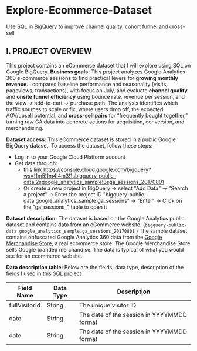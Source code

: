 # Explore-Ecommerce-Dataset
Use SQL in BigQuery to improve channel quality, cohort funnel and cross-sell
## I. PROJECT OVERVIEW
This project contains an eCommerce dataset that I will explore using SQL on Google BigQuery. 
**Business goals:** 
This project analyzes Google Analytics 360 e-commerce sessions to find practical levers for **growing monthly revenue**. I compares baseline performance and seasonality (visits, pageviews, transactions), with focus on July, and evaluate **channel quality** and **onsite funnel efficiency** using bounce rate, revenue per session, and the view → add-to-cart → purchase path. The analysis identifies which traffic sources to scale or fix, where users drop off, the expected AOV/upsell potential, and **cross-sell pairs** for “frequently bought together,” turning raw GA data into concrete actions for acquisition, conversion, and merchandising.

**Dataset access:**
This eCommerce dataset is stored in a public Google BigQuery dataset. To access the dataset, follow these steps:
- Log in to your Google Cloud Platform account
- Get data through:
  - this link https://console.cloud.google.com/bigquery?ws=!1m5!1m4!4m3!1sbigquery-public-data!2sgoogle_analytics_sample!3sga_sessions_20170801
  - Or create a new project in BigQuery -> select "Add Data" -> "Search a project" -> Enter the project ID "bigquery-public-data.google_analytics_sample.ga_sessions" -> "Enter" -> Click on the "ga_sessions_" table to open it

**Dataset description:** 
The dataset is based on the Google Analytics public dataset and contains data from an eCommerce website. (`bigquery-public-data.google_analytics_sample.ga_sessions_20170801` )
The sample dataset contains obfuscated Google Analytics 360 data from the [Google Merchandise Store](https://www.googlemerchandisestore.com/shop.axd/Home?utm_source=Partners&utm_medium=affiliate&utm_campaign=Data%20Share%20Promo), a real ecommerce store. The Google Merchandise Store sells Google branded merchandise. The data is typical of what you would see for an ecommerce website. 

**Data description table:**
Below are the fields, data type, description of the fields I used in this SQL project

| Field Name | Data Type | Description |
|----------|----------|----------|
| fullVisitorId   | String   | The unique visitor ID     |
| date      | String     | The date of the session in YYYYMMDD format      |
| date      | String     | The date of the session in YYYYMMDD format      |

  

